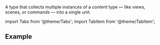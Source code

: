 ---
---

A type that collects multiple instances of a content type — like views, scenes, or commands — into a single unit.

import Tabs from '@theme/Tabs';
import TabItem from '@theme/TabItem';

## Example

<Tabs>
<TabItem value="srn" label="swiftui-react-native">

```tsx

```

</TabItem>
<TabItem value="swiftui" label="SwiftUI">

```swift

```

</TabItem>
<TabItem value="react-native" label="React Native">

```tsx

```

</TabItem>
</Tabs>